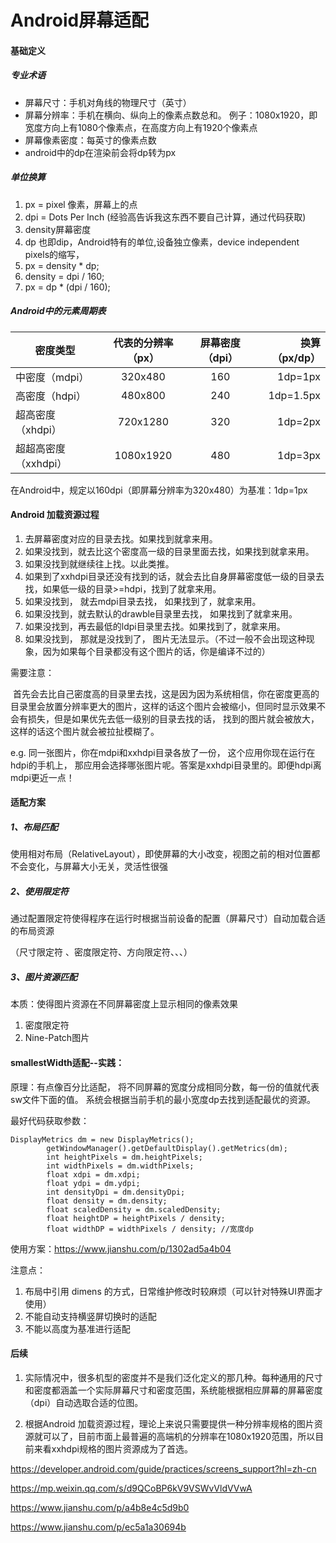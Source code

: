 # Android屏幕适配

#### 基础定义

##### 专业术语
- 屏幕尺寸：手机对角线的物理尺寸（英寸）
- 屏幕分辨率：手机在横向、纵向上的像素点数总和。
例子：1080x1920，即宽度方向上有1080个像素点，在高度方向上有1920个像素点
- 屏幕像素密度：每英寸的像素点数
- android中的dp在渲染前会将dp转为px

##### 单位换算
1. px  = pixel 像素，屏幕上的点
2. dpi = Dots Per Inch (经验高告诉我这东西不要自己计算，通过代码获取)
3. density屏幕密度
4. dp 也即dip，Android特有的单位,设备独立像素，device independent pixels的缩写，
5. px = density * dp;
6. density = dpi / 160;
7. px = dp * (dpi / 160);



##### Android中的元素周期表

密度类型|代表的分辨率（px）|屏幕密度（dpi）|换算（px/dp）
---|:--:|:--:|---:
中密度（mdpi）|320x480|160|1dp=1px	
高密度（hdpi）|480x800|240|1dp=1.5px	
超高密度（xhdpi）|	720x1280|320|1dp=2px	
超超高密度（xxhdpi）|1080x1920|480|1dp=3px	

在Android中，规定以160dpi（即屏幕分辨率为320x480）为基准：1dp=1px

#### Android 加载资源过程
1. 去屏幕密度对应的目录去找。如果找到就拿来用。
2. 如果没找到，就去比这个密度高一级的目录里面去找，如果找到就拿来用。
3. 如果没找到就继续往上找。以此类推。
4. 如果到了xxhdpi目录还没有找到的话，就会去比自身屏幕密度低一级的目录去找，如果低一级的目录>=hdpi，找到了就拿来用。
5. 如果没找到， 就去mdpi目录去找， 如果找到了，就拿来用。
6. 如果没找到，就去默认的drawble目录里去找， 如果找到了就拿来用。
7. 如果没找到，再去最低的ldpi目录里去找。如果找到了，就拿来用。
8. 如果没找到， 那就是没找到了， 图片无法显示。（不过一般不会出现这种现象，因为如果每个目录都没有这个图片的话，你是编译不过的）

需要注意：

 首先会去比自己密度高的目录里去找，这是因为因为系统相信，你在密度更高的目录里会放置分辨率更大的图片，这样的话这个图片会被缩小，但同时显示效果不会有损失，但是如果优先去低一级别的目录去找的话， 找到的图片就会被放大，这样的话这个图片就会被拉扯模糊了。

e.g. 同一张图片，你在mdpi和xxhdpi目录各放了一份， 这个应用你现在运行在hdpi的手机上， 那应用会选择哪张图片呢。答案是xxhdpi目录里的。即便hdpi离mdpi更近一点！


#### 适配方案
##### 1、布局匹配
 使用相对布局（RelativeLayout），即使屏幕的大小改变，视图之前的相对位置都不会变化，与屏幕大小无关，灵活性很强

#####  2、使用限定符 
通过配置限定符使得程序在运行时根据当前设备的配置（屏幕尺寸）自动加载合适的布局资源 

（尺寸限定符 、密度限定符、方向限定符、、、）

	
##### 3、图片资源匹配
本质：使得图片资源在不同屏幕密度上显示相同的像素效果

1. 密度限定符
2. Nine-Patch图片

	
#### smallestWidth适配--实践：
原理：有点像百分比适配， 将不同屏幕的宽度分成相同分数，每一份的值就代表sw文件下面的值。 系统会根据当前手机的最小宽度dp去找到适配最优的资源。

最好代码获取参数：

```
DisplayMetrics dm = new DisplayMetrics();
        getWindowManager().getDefaultDisplay().getMetrics(dm);
        int heightPixels = dm.heightPixels;
        int widthPixels = dm.widthPixels;
        float xdpi = dm.xdpi;
        float ydpi = dm.ydpi;
        int densityDpi = dm.densityDpi; 
        float density = dm.density;
        float scaledDensity = dm.scaledDensity;
        float heightDP = heightPixels / density;
        float widthDP = widthPixels / density; //宽度dp
``` 


使用方案：https://www.jianshu.com/p/1302ad5a4b04

注意点：

1. 布局中引用 dimens 的方式，日常维护修改时较麻烦（可以针对特殊UI界面才使用）
2. 不能自动支持横竖屏切换时的适配
3. 不能以高度为基准进行适配


#### 后续

1. 实际情况中，很多机型的密度并不是我们泛化定义的那几种。每种通用的尺寸和密度都涵盖一个实际屏幕尺寸和密度范围，系统能根据相应屏幕的屏幕密度（dpi）自动选取合适的位图。

2. 根据Android 加载资源过程，理论上来说只需要提供一种分辨率规格的图片资源就可以了，目前市面上最普遍的高端机的分辨率在1080x1920范围，所以目前来看xxhdpi规格的图片资源成为了首选。

https://developer.android.com/guide/practices/screens_support?hl=zh-cn

https://mp.weixin.qq.com/s/d9QCoBP6kV9VSWvVldVVwA

https://www.jianshu.com/p/a4b8e4c5d9b0

https://www.jianshu.com/p/ec5a1a30694b